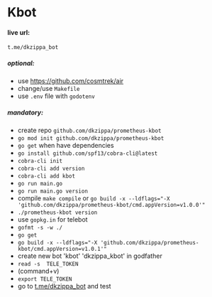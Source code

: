 # Kbot

#### live url: 
    t.me/dkzippa_bot


##### optional:
- use https://github.com/cosmtrek/air
- change/use `Makefile`
- use `.env` file with `godotenv`


##### mandatory:
- create repo `github.com/dkzippa/prometheus-kbot`
- `go mod init github.com/dkzippa/prometheus-kbot`
- `go get` when have dependencies
- `go install github.com/spf13/cobra-cli@latest`
- `cobra-cli init`
- `cobra-cli add version`
- `cobra-cli add kbot`
- `go run main.go`
- `go run main.go version`
- compile `make compile` or `go build -x --ldflags="-X 'github.com/dkzippa/prometheus-kbot/cmd.appVersion=v1.0.0'"`
- `./prometheus-kbot version`
- use `gopkg.in` for telebot
- `gofmt -s -w ./`
- `go get`
- `go build -x --ldflags="-X 'github.com/dkzippa/prometheus-kbot/cmd.appVersion=v1.0.1'"`
- create new bot 'kbot' 'dkzippa_kbot' in godfather 
- `read -s  TELE_TOKEN` 
- (command+v)
- `export TELE_TOKEN`
- go to [t.me/dkzippa_bot](https://t.me/dkzippa_bot) and test

